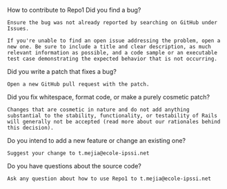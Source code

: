 How to contribute to Repo1
Did you find a bug?

    Ensure the bug was not already reported by searching on GitHub under Issues.

    If you're unable to find an open issue addressing the problem, open a new one. Be sure to include a title and clear description, as much relevant information as possible, and a code sample or an executable test case demonstrating the expected behavior that is not occurring.

Did you write a patch that fixes a bug?

    Open a new GitHub pull request with the patch.

Did you fix whitespace, format code, or make a purely cosmetic patch?

    Changes that are cosmetic in nature and do not add anything substantial to the stability, functionality, or testability of Rails will generally not be accepted (read more about our rationales behind this decision).
    
Do you intend to add a new feature or change an existing one?

    Suggest your change to t.mejia@ecole-ipssi.net

Do you have questions about the source code?

    Ask any question about how to use Repo1 to t.mejia@ecole-ipssi.net
